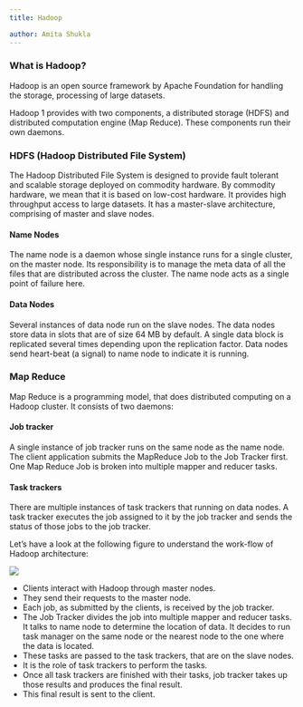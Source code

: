 ```yaml
---
title: Hadoop

author: Amita Shukla
---
```



 


### What is Hadoop?

Hadoop is an open source framework by Apache Foundation for handling the storage, processing of large datasets. 
 
Hadoop 1 provides with two components, a distributed storage (HDFS) and distributed computation engine (Map Reduce). These components run their own daemons. 
 


### HDFS (Hadoop Distributed File System)

 
The Hadoop Distributed File System is designed to provide fault tolerant and scalable storage deployed on commodity hardware. By commodity hardware, we mean that it is based on low-cost hardware. It provides high throughput access to large datasets. It has a master-slave architecture, comprising of master and slave nodes. 
 


#### Name Nodes

The name node is a daemon whose single instance runs for a single cluster, on the master node. Its responsibility is to manage the meta data of all the files that are distributed across the cluster. The name node acts as a single point of failure here. 
 


#### Data Nodes

Several instances of data node run on the slave nodes. The data nodes store data in slots that are of size 64 MB by default. A single data block is replicated several times depending upon the replication factor. Data nodes send heart-beat (a signal) to name node to indicate it is running. 
 


### Map Reduce

Map Reduce is a programming model, that does distributed computing on a Hadoop cluster. It consists of two daemons: 
 


#### Job tracker

A single instance of job tracker runs on the same node as the name node. The client application submits the MapReduce Job to the Job Tracker first. One Map Reduce Job is broken into multiple mapper and reducer tasks. 
 


#### Task trackers

There are multiple instances of task trackers that running on data nodes. A task tracker executes the job assigned to it by the job tracker and sends the status of those jobs to the job tracker. 
 
 
Let’s have a look at the following figure to understand the work-flow of Hadoop architecture: 
 


[![](https://2.bp.blogspot.com/-a2HnO1tuoSU/V6ZK9OMP2NI/AAAAAAAABlQ/dTfzh-da73Eww6at-8C8AVuDRBUVrxosACLcB/s640/hadoop2.x-components-architecture.png)](https://2.bp.blogspot.com/-a2HnO1tuoSU/V6ZK9OMP2NI/AAAAAAAABlQ/dTfzh-da73Eww6at-8C8AVuDRBUVrxosACLcB/s1600/hadoop2.x-components-architecture.png)

 


- Clients interact with Hadoop through master nodes.
- They send their requests to the master node.
- Each job, as submitted by the clients, is received by the job tracker.
- The Job Tracker divides the job into multiple mapper and reducer tasks. It talks to name node to determine the location of data. It decides to run task manager on the same node or the nearest node to the one where the data is located.
- These tasks are passed to the task trackers, that are on the slave nodes.
- It is the role of task trackers to perform the tasks.
- Once all task trackers are finished with their tasks, job tracker takes up those results and produces the final result.
- This final result is sent to the client.

 
 
 
 
 
 
 
 
 
 
 
 
 
 
 
 
 
 
 


